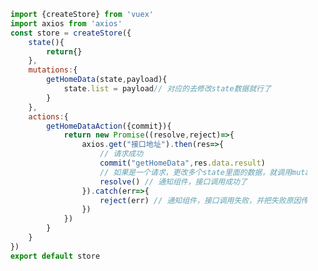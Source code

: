 
<!-- 组件中使用 -->
<script>
	import {onMounted} from 'vue'
	import {useStore} from 'vuex'
	
	export default{
		setup(){
			const store = useStore()
			onMounted(){
				const promise = store.dispatch("getHomeDataAction")
				promise.then(res=>{
					...
					请求成功
				}).catch(err=>{
					  ...
					请求失败
				})
			}
			
		}
	}
</script>
<!-- store 文件夹下 index.js文件在actions 里去请求数据 -->
```js
	import {createStore} from 'vuex'
	import axios from 'axios'
	const store = createStore({
		state(){
			return{}
		},
		mutations:{
			getHomeData(state,payload){
				state.list = payload// 对应的去修改state数据就行了
			}
		},
		actions:{
			getHomeDataAction({commit}){
				return new Promise((resolve,reject)=>{
					axios.get("接口地址").then(res=>{
						// 请求成功
						commit("getHomeData",res.data.result)
						// 如果是一个请求，更改多个state里面的数据，就调用mutations对应的修改方法～
						resolve() // 通知组件，接口调用成功了
					}).catch(err=>{
						reject(err) // 通知组件，接口调用失败，并把失败原因传过去
					})
				})
			}
		}
	})
	export default store
```